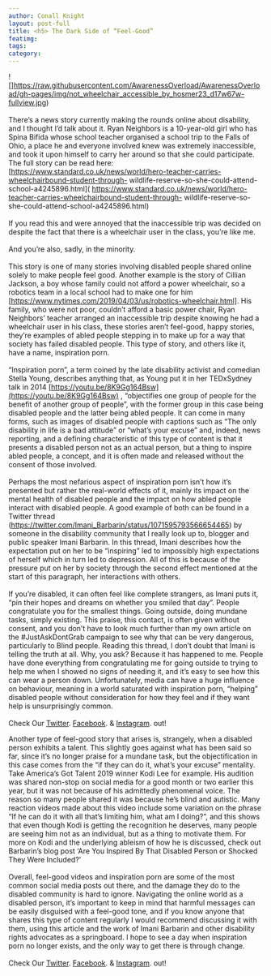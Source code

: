 ```yaml
---
author: Conall Knight
layout: post-full
title: <h5> The Dark Side of “Feel-Good”
featimg: 
tags: 
category: 
---
```

![]https://raw.githubusercontent.com/AwarenessOverload/AwarenessOverload/gh-pages/img/not_wheelchair_accessible_by_hosmer23_d17w67w-fullview.jpg)
<br/>
<br/>
There’s a news story currently making the rounds online about disability, and I thought I’d talk about it. Ryan Neighbors is a 10-year-old girl who has Spina Bifida whose school teacher
organised a school trip to the Falls of Ohio, a place he and everyone involved knew was extremely inaccessible, and took it upon himself to carry her around so that she could participate. 
The full story can be read here: [https://www.standard.co.uk/news/world/hero-teacher-carries-wheelchairbound-student-through- wildlife-reserve-so-she-could-attend-school-a4245896.html]( https://www.standard.co.uk/news/world/hero-teacher-carries-wheelchairbound-student-through- wildlife-reserve-so-she-could-attend-school-a4245896.html)
<br/>
<br/>
If you read this and were annoyed that the inaccessible trip was decided on despite the fact
that there is a wheelchair user in the class, you’re like me.
<br/>
<br/>
And you’re also, sadly, in the minority.
<br/>
<br/>
This story is one of many stories involving disabled people shared online solely to make people feel good. Another example is the story of Cillian Jackson, a boy whose family could not afford a power wheelchair, so a robotics team in a local school had to make one for him [https://www.nytimes.com/2019/04/03/us/robotics-wheelchair.html]. His family, who were not
poor, couldn’t afford a basic power chair, Ryan Neighbors’ teacher arranged an inaccessible trip despite knowing he had a wheelchair user in his class, these stories aren’t feel-good, happy stories, they’re examples of abled people stepping in to make up for a way that society has failed disabled people. This type of story, and others like it, have a name, inspiration porn.
<br/>
<br/>
“Inspiration porn”, a term coined by the late disability activist and comedian Stella Young, describes anything that, as Young put it in her TEDxSydney talk in 2014 [https://youtu.be/8K9Gg164Bsw](https://youtu.be/8K9Gg164Bsw) , “objectifies one group of people for the benefit of another group of people”, with the former group in this case being disabled people and the latter 
being abled people. It can come in many forms, such as images of disabled people with captions such as “The only disability in life is a bad attitude” or “what’s your excuse” and, indeed, news reporting, and a defining characteristic of this type of content is that it presents a disabled person not as an actual person, but a thing to inspire abled people, a concept, and it is 
often made and released without the consent of those involved.
<br/>
<br/>
Perhaps the most nefarious aspect of inspiration porn isn’t how it’s presented but rather the real-world effects of it, mainly its impact on the mental health of disabled people and the impact on how abled people interact with disabled people. A good example of both can be found in a Twitter thread (https://twitter.com/Imani_Barbarin/status/1071595793566654465) by someone in the 
disability community that I really look up to, blogger and public speaker Imani Barbarin. In this thread, Imani describes how the expectation put on her to be “inspiring” led to impossibly high expectations of herself which in turn led to depression. All of this is because of the pressure put on her by society through the second effect mentioned at the start of this paragraph, her
interactions with others. 
<br/>
<br/>
If you’re disabled, it can often feel like complete strangers, as Imani puts it, “pin their hopes and dreams on whether you smiled that day”. People congratulate you for the smallest things. Going outside, doing mundane tasks, simply existing. This praise, this contact, is often given without consent, and you don’t have to look much further than my own article on the #JustAskDontGrab
campaign to see why that can be very dangerous, particularly to Blind people. Reading this thread, I don’t doubt that Imani is telling the truth at all. Why, you ask? Because it has happened to me. People have done everything from congratulating me for going outside to trying to help me when I showed no signs of needing it, and it’s easy to see how this can wear a person down. Unfortunately,
media can have a huge influence on behaviour, meaning in a world saturated with inspiration porn, “helping” disabled people without consideration for how they feel and if they want help is unsurprisingly common.
<br/>
<br/>
Check Our [Twitter](https://twitter.com/AwarenessOver/). [Facebook](https://www.facebook.com/OfficialAwarenessOverload/). & [Instagram](https://www.instagram.com/awarenessoverload/). out!


Another type of feel-good story that arises is, strangely, when a disabled person exhibits a talent. This slightly goes against what has been said so far, since it’s no longer praise for a mundane task, but the objectification in this case comes from the “if they can do it, what’s your excuse” mentality. Take America’s Got Talent 2019 winner Kodi Lee for example. His audition was shared non-stop
on social media for a good month or two earlier this year, but it was not because of his admittedly phenomenal voice. The reason so many people shared it was because he’s blind and autistic. Many reaction videos made about this video include some variation on the phrase “If he can do it with all that’s limiting him, what am I doing?”, and this shows that even though Kodi is getting the recognition 
he deserves, many people are seeing him not as an individual, but as a thing to motivate them. For more on Kodi and the underlying ableism of how he is discussed, check out Barbarin’s blog post ‘Are You Inspired By That Disabled Person or Shocked They Were Included?’ 
<br/>
<br/>
Overall, feel-good videos and inspiration porn are some of the most common social media posts out there, and the damage they do to the disabled community is hard to ignore. Navigating the online world as a disabled person, it’s important to keep in mind that harmful messages can be easily disguised with a feel-good tone, and if you know anyone that shares this type of content regularly I would recommend 
discussing it with them, using this article and the work of Imani Barbarin and other disability rights advocates as a springboard. I hope to see a day when inspiration porn no longer exists, and the only way to get there is through change.
<br/>
<br/>
Check Our [Twitter](https://twitter.com/AwarenessOver/). [Facebook](https://www.facebook.com/OfficialAwarenessOverload/). & [Instagram](https://www.instagram.com/awarenessoverload/). out!

